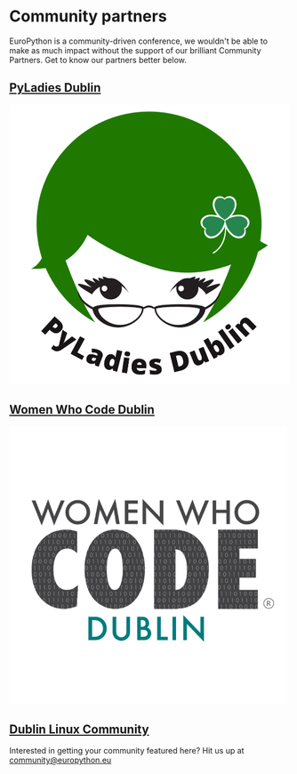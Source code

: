 # Community partners

EuroPython is a community-driven conference, we wouldn't be able to make as much impact without the support of our brilliant Community Partners. Get to know our partners better below.

## [PyLadies Dublin](https://www.meetup.com/PyLadiesDublin/)
![PyLadies Dublin](/public/img/pyladies-dublin-logo.png)
## [Women Who Code Dublin](https://www.womenwhocode.com/dublin)
![Women Who Code Dublin](/public/img/womenwhocode-dublin-logo.png)
## [Dublin Linux Community](https://www.meetup.com/Dublin-Linux-Community/)

Interested in getting your community featured here? Hit us up at [community@europython.eu](mailto:community@europython.eu)
